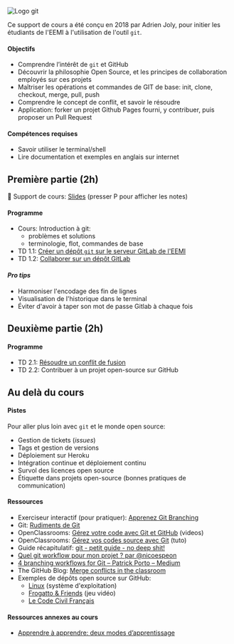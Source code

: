 ![Logo git](logo.png)

Ce support de cours a été conçu en 2018 par Adrien Joly, pour initier les étudiants de l'EEMI à l'utilisation de l'outil `git`.

#### Objectifs

- Comprendre l’intérêt de `git` et GitHub
- Découvrir la philosophie Open Source, et les principes de collaboration employés sur ces projets
- Maîtriser les opérations et commandes de GIT de base: init, clone, checkout, merge, pull, push
- Comprendre le concept de conflit, et savoir le résoudre
- Application: forker un projet Github Pages fourni, y contribuer, puis proposer un Pull Request

#### Compétences requises

- Savoir utiliser le terminal/shell
- Lire documentation et exemples en anglais sur internet

## Première partie (2h)

📌 Support de cours: <a href="./slides/index.html" target="_blank">Slides</a> (presser P pour afficher les notes)

#### Programme

- Cours: Introduction à git:
  - problèmes et solutions
  - terminologie, flot, commandes de base
- TD 1.1: [Créer un dépôt `git` sur le serveur GitLab de l'EEMI](tutos/creer-depot-gitlab-eemi.md)
- TD 1.2: [Collaborer sur un dépôt GitLab](tutos/collaborer-sur-un-depot-gitlab.md)

#### *Pro tips*

- Harmoniser l'encodage des fin de lignes
- Visualisation de l'historique dans le terminal
- Éviter d'avoir à taper son mot de passe Gitlab à chaque fois

## Deuxième partie (2h)

#### Programme

- TD 2.1: [Résoudre un conflit de fusion](tutos/conflit-de-fusion.md)
- TD 2.2: Contribuer à un projet open-source sur GitHub

## Au delà du cours

#### Pistes

Pour aller plus loin avec `git` et le monde open source:

* Gestion de tickets (*issues*)
* Tags et gestion de versions
* Déploiement sur Heroku
* Intégration continue et déploiement continu
* Survol des licences open source
* Étiquette dans projets open-source (bonnes pratiques de communication)

#### Ressources

- Exerciseur interactif (pour pratiquer): [Apprenez Git Branching](https://learngitbranching.js.org/)
- Git: [Rudiments de Git](https://git-scm.com/book/fr/v1/D%C3%A9marrage-rapide-Rudiments-de-Git)
- OpenClassrooms: [Gérez votre code avec Git et GitHub](https://openclassrooms.com/fr/courses/2342361-gerez-votre-code-avec-git-et-github) (videos)
- OpenClassrooms: [Gérez vos codes source avec Git](https://openclassrooms.com/fr/courses/1233741-gerez-vos-codes-source-avec-git) (tuto)
- Guide récapitulatif: [git - petit guide - no deep shit!](http://rogerdudler.github.io/git-guide/index.fr.html)
- [Quel git workflow pour mon projet ? par @nicoespeon](http://www.nicoespeon.com/fr/2013/08/quel-git-workflow-pour-mon-projet/)
- [4 branching workflows for Git – Patrick Porto – Medium](https://medium.com/@patrickporto/4-branching-workflows-for-git-30d0aaee7bf)
- The GitHub Blog: [Merge conflicts in the classroom](https://blog.github.com/2018-08-22-merge-conflicts-in-the-classroom/)
- Exemples de dépôts open source sur GitHub:
  - [Linux](https://github.com/torvalds/linux) (système d'exploitation)
  - [Frogatto & Friends](https://github.com/frogatto/frogatto) (jeu vidéo)
  - [Le Code Civil Français](https://github.com/steeve/france.code-civil)

#### Ressources annexes au cours

- [Apprendre à apprendre: deux modes d’apprentissage](http://www.internetactu.net/2015/09/08/apprendre-a-apprendre-14-deux-modes-dapprentissage/)
